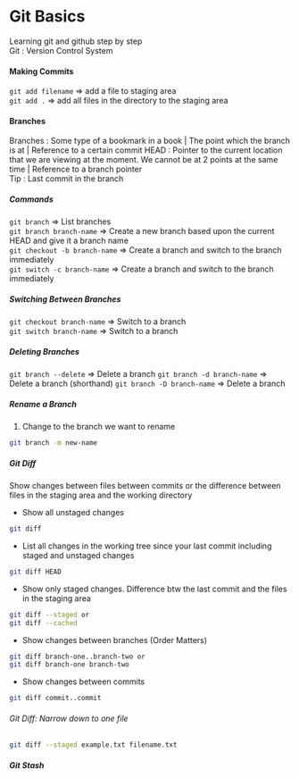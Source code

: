 # Git Basics

Learning git and github step by step \
Git : Version Control System

#### Making Commits

`git add filename` => add a file to staging area \
`git add .` => add all files in the directory to the staging area

#### Branches

Branches
: Some type of a bookmark in a book | The point which the branch is at | Reference to a certain commit
HEAD
: Pointer to the current location that we are viewing at the moment. We cannot be at 2 points at the same time | Reference to a branch pointer \
Tip
: Last commit in the branch

##### Commands

`git branch` => List branches \
`git branch branch-name` => Create a new branch based upon the current HEAD and give it a branch name \
`git checkout -b branch-name` => Create a branch and switch to the branch immediately \
`git switch -c branch-name` => Create a branch and switch to the branch immediately

##### Switching Between Branches

`git checkout branch-name` => Switch to a branch \
`git switch branch-name` => Switch to a branch

##### Deleting Branches

`git branch --delete` => Delete a branch
`git branch -d branch-name` => Delete a branch (shorthand)
`git branch -D branch-name` => Delete a branch

##### Rename a Branch

1. Change to the branch we want to rename

```bash
git branch -m new-name
```

##### Git Diff

Show changes between files between commits or the difference between files in the staging area and the working directory

- Show all unstaged changes

```bash
git diff
```

- List all changes in the working tree since your last commit including staged and unstaged changes

```bash
git diff HEAD
```

- Show only staged changes. Difference btw the last commit and the files in the staging area

```bash
git diff --staged or
git diff --cached
```

- Show changes between branches (Order Matters)

```bash
git diff branch-one..branch-two or
git diff branch-one branch-two
```

- Show changes between commits

```bash
git diff commit..commit
```

###### Git Diff: Narrow down to one file

```bash
git diff --staged example.txt filename.txt
```

##### Git Stash

